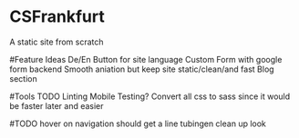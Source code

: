 # CSFrankfurt

A static site from scratch

#Feature Ideas
De/En Button for site language
Custom Form with google form backend
Smooth aniation but keep site static/clean/and fast
Blog section

#Tools TODO
Linting
Mobile Testing?
Convert all css to sass since it would be faster later and easier

#TODO
hover on navigation should get a line tubingen
clean up look
